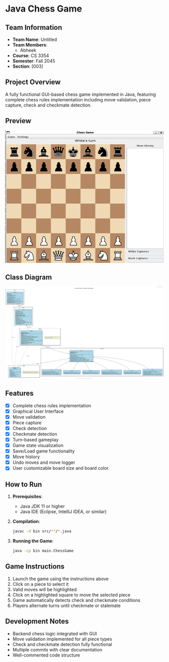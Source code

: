 # Java Chess Game

## Team Information
- **Team Name**: Untitled
- **Team Members**: 
  - Abheek
- **Course**: CS 3354
- **Semester**: Fall 2045
- **Section**: [003]

## Project Overview
A fully functional GUI-based chess game implemented in Java, featuring complete chess rules implementation including move validation, piece capture, check and checkmate detection.

## Preview
![Chess Game Interface](GUIgamestate.png)
<!-- Add your game interface screenshot here -->

## Class Diagram
![Class Diagram](plantuml/Chess_Game_Class_Diagram.png)
<!-- Add your UML class diagram here -->

## Features
- [x] Complete chess rules implementation
- [x] Graphical User Interface
- [x] Move validation
- [x] Piece capture
- [x] Check detection
- [x] Checkmate detection
- [x] Turn-based gameplay
- [x] Game state visualization
- [x] Save/Load game functionality
- [x] Move history
- [x] Undo moves and move logger
- [x] User customizable board size and board color. 
<!-- Add or modify features as implemented -->

## How to Run
1. **Prerequisites**:
   - Java JDK 11 or higher
   - Java IDE (Eclipse, IntelliJ IDEA, or similar)

2. **Compilation**:
   ```bash
   javac -d bin src/**/*.java
   ```

3. **Running the Game**:
   ```bash
   java -cp bin main.ChessGame
   ```

## Game Instructions
1. Launch the game using the instructions above
2. Click on a piece to select it
3. Valid moves will be highlighted
4. Click on a highlighted square to move the selected piece
5. Game automatically detects check and checkmate conditions
6. Players alternate turns until checkmate or stalemate

## Development Notes
- Backend chess logic integrated with GUI
- Move validation implemented for all piece types
- Check and checkmate detection fully functional
- Multiple commits with clear documentation
- Well-commented code structure
